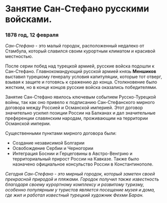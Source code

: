 # Занятие Сан-Стефано русскими войсками.
### 1878 год, 12 февраля

*Сан-Стефано* - это малый городок, расположенный недалеко от Стамбула, который славился своим курортным климатом и красивой местностью.

После серии побед над турецкой армией, русские войска подошли к Сан-Стефано. Главнокомандующий русской армией князь **Меншиков** выставил турецкому генералу условия капитуляции, которые тот отверг, взывая к защите и готовясь к сражению до конца. Столкновение было жестким, но в конце концов русские войска оказались победителями.

Занятие Сан-Стефано явилось ключевым событием Русско-Турецкой войны, так как оно привело к подписанию Сан-Стефанского мирного договора между Россией и Османской империей. Этот договор значительно усилил позиции России на Балканах и дал значительные преференции славянским народам, проживающим на территории Османской империи.

Существенными пунктами мирного договора были: 
* Создание независимой Болгарии 
* Освобождение Сербии и Черногории
* Интеграция Боснии и Герцеговины в Австро-Венгрию и территориальный прирост России на Кавказе. Также было назначено официальное консульство России в Константинополе.

*Сегодня Сан-Стефано - это мирный городок, который заметен своей прекрасной природой и пляжами. Городок получил также известность благодаря своему курортному комплексу и развитому туризму, особенно популярным у туристов является посещение музея и дома, где жил и работал известный турецкий художник Фехми Баран.*